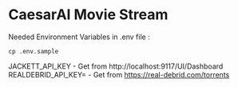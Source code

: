 # CaesarAI Movie Stream

Needed Environment Variables in .env file :
```
cp .env.sample
```

JACKETT_API_KEY - Get from http://localhost:9117/UI/Dashboard
REALDEBRID_API_KEY= - Get from https://real-debrid.com/torrents